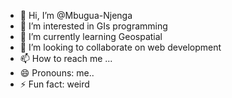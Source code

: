 - 👋 Hi, I’m @Mbugua-Njenga
- 👀 I’m interested in GIs programming
- 🌱 I’m currently learning Geospatial
- 💞️ I’m looking to collaborate on web development
- 📫 How to reach me ...
- 😄 Pronouns: me..
- ⚡ Fun fact: weird

<!---
Mbugua-Njenga/Mbugua-Njenga is a ✨ special ✨ repository because its `README.md` (this file) appears on your GitHub profile.
You can click the Preview link to take a look at your changes.
--->
